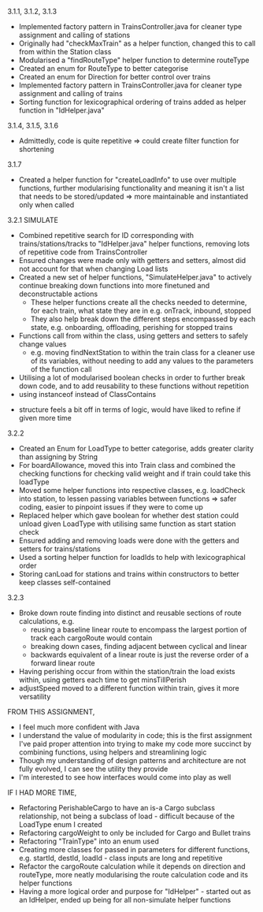 

3.1.1, 3.1.2, 3.1.3
* Implemented factory pattern in TrainsController.java for cleaner type assignment and calling of stations
* Originally had "checkMaxTrain" as a helper function, changed this to call from within the Station class
* Modularised a "findRouteType" helper function to determine routeType
* Created an enum for RouteType to better categorise
* Created an enum for Direction for better control over trains
* Implemented factory pattern in TrainsController.java for cleaner type assignment and calling of trains
* Sorting function for lexicographical ordering of trains added as helper function in "IdHelper.java"

3.1.4, 3.1.5, 3.1.6
- Admittedly, code is quite repetitive => could create filter function for shortening

3.1.7
* Created a helper function for "createLoadInfo" to use over multiple functions, further modularising functionality and meaning it isn't a list that needs to be stored/updated => more maintainable and instantiated only when called

3.2.1 SIMULATE
* Combined repetitive search for ID corresponding with trains/stations/tracks to "IdHelper.java" helper functions, removing lots of repetitive code from TrainsController
* Ensured changes were made only with getters and setters, almost did not account for that when changing Load lists
* Created a new set of helper functions, "SimulateHelper.java" to actively continue breaking down functions into more finetuned and deconstructable actions
    * These helper functions create all the checks needed to determine, for each train, what state they are in e.g. onTrack, inbound, stopped
    * They also help break down the different steps encompassed by each state, e.g. onboarding, offloading, perishing for stopped trains
* Functions call from within the class, using getters and setters to safely change values
    * e.g. moving findNextStation to within the train class for a cleaner use of its variables, without needing to add any values to the parameters of the function call
* Utilising a lot of modularised boolean checks in order to further break down code, and to add reusability to these functions without repetition
* using instanceof instead of ClassContains
- structure feels a bit off in terms of logic, would have liked to refine if given more time

3.2.2
* Created an Enum for LoadType to better categorise, adds greater clarity than assigning by String
* For boardAllowance, moved this into Train class and combined the checking functions for checking valid weight and if train could take this loadType
* Moved some helper functions into respective classes, e.g. loadCheck into station, to lessen passing variables between functions => safer coding, easier to pinpoint issues if they were to come up
* Replaced helper which gave boolean for whether dest station could unload given LoadType with utilising same function as start station check
* Ensured adding and removing loads were done with the getters and setters for trains/stations
* Used a sorting helper function for loadIds to help with lexicographical order
* Storing canLoad for stations and trains within constructors to better keep classes self-contained

3.2.3
* Broke down route finding into distinct and reusable sections of route calculations, e.g.
    * reusing a baseline linear route to encompass the largest portion of track each cargoRoute would contain
    * breaking down cases, finding adjacent  between cyclical and linear
    * backwards equivalent of a linear route is just the reverse order of a forward linear route
* Having perishing occur from within the station/train the load exists within, using getters each time to get minsTillPerish
* adjustSpeed moved to a different function within train, gives it more versatility

FROM THIS ASSIGNMENT,
* I feel much more confident with Java
* I understand the value of modularity in code; this is the first assignment I've paid proper attention into trying to make my code more succinct by combining functions, using helpers and streamlining logic
* Though my understanding of design patterns and architecture are not fully evolved, I can see the utility they provide
* I'm interested to see how interfaces would come into play as well

IF I HAD MORE TIME,
* Refactoring PerishableCargo to have an is-a Cargo subclass relationship, not being a subclass of load - difficult because of the LoadType enum I created
* Refactoring cargoWeight to only be included for Cargo and Bullet trains
* Refactoring "TrainType" into an enum used
* Creating more classes for passed in parameters for different functions, e.g. startId, destId, loadId - class inputs are long and repetitive
* Refactor the cargoRoute calculation while it depends on direction and routeType, more neatly modularising the route calculation code and its helper functions
* Having a more logical order and purpose for "IdHelper" - started out as an IdHelper, ended up being for all non-simulate helper functions
